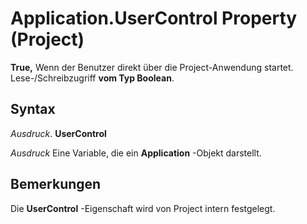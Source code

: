 
# Application.UserControl Property (Project)

 **True,** Wenn der Benutzer direkt über die Project-Anwendung startet. Lese-/Schreibzugriff **vom Typ Boolean**.


## Syntax

 _Ausdruck_. **UserControl**

 _Ausdruck_ Eine Variable, die ein **Application** -Objekt darstellt.


## Bemerkungen

Die  **UserControl** -Eigenschaft wird von Project intern festgelegt.

